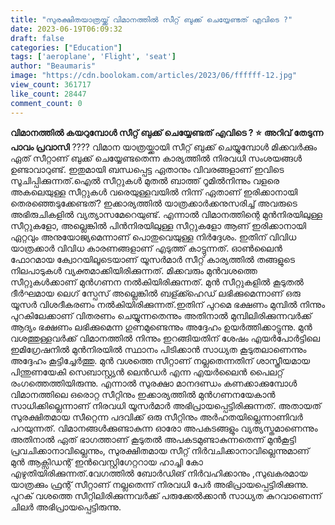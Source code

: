 ```yaml
---
title: "സുരക്ഷിതയാത്രയ്ക്ക് വിമാനത്തിൽ സീറ്റ് ബുക്ക് ചെയ്യേണ്ടത് എവിടെ ?"
date: 2023-06-19T06:09:32
draft: false
categories: ["Education"]
tags: ['aeroplane', 'Flight', 'seat']
author: "Beaumaris"
image: "https://cdn.boolokam.com/articles/2023/06/ffffff-12.jpg"
view_count: 361717
like_count: 28447
comment_count: 0
---
```


**വിമാനത്തിൽ കയറുമ്പോൾ സീറ്റ് ബുക്ക് ചെയ്യേണ്ടത് എവിടെ ? ⭐** **അറിവ് തേടുന്ന പാവം പ്രവാസി** ???? വിമാന യാത്രയ്ക്കായി സീറ്റ് ബുക്ക് ചെയ്യുമ്പോൾ മിക്കവർക്കും ഏത് സീറ്റാണ് ബുക്ക് ചെയ്യേണ്ടതെന്ന കാര്യത്തിൽ നിരവധി സംശയങ്ങൾ ഉണ്ടാവാറുണ്ട്. ഇതുമായി ബന്ധപ്പെട്ട ഏതാനും വിവരങ്ങളാണ് ഇവിടെ സൂചിപ്പിക്കുന്നത്.ഐൽ സീറ്റുകൾ മുതൽ ബാത്ത് റൂമിൽനിന്നും വളരെ അകലെയുള്ള സീറ്റുകൾ വരെയുള്ളവയിൽ നിന്ന് ഏതാണ് ഇരിക്കാനായി തെരഞ്ഞെടുക്കേണ്ടത്? ഇക്കാര്യത്തിൽ യാത്രക്കാർക്കനുസരിച്ച് അവരുടെ അഭിരുചികളിൽ വ്യത്യാസമേറെയുണ്ട്. എന്നാൽ വിമാനത്തിന്റെ മുൻനിരയിലുള്ള സീറ്റുകളോ, അല്ലെങ്കിൽ പിൻനിരയിലുള്ള സീറ്റുകളോ ആണ് ഇരിക്കാനായി ഏറ്റവും അനുയോജ്യമെന്നാണ് പൊതുവെയുള്ള നിർദ്ദേശം. ഇതിന് വിവിധ യാത്രക്കാർ വിവിധ കാരണങ്ങളാണ് എടുത്ത് കാട്ടുന്നത്. ഓൺലൈൻ ഫോറമായ ക്വോറയിലൂടെയാണ് യൂസർമാർ സീറ്റ് കാര്യത്തിൽ തങ്ങളുടെ നിലപാടുകൾ വ്യക്തമാക്കിയിരിക്കുന്നത്. മിക്കവരും മുൻവശത്തെ സീറ്റുകൾക്കാണ് മുൻഗണന നൽകിയിരിക്കുന്നത്. മുൻ സീറ്റുകളിൽ കൂടുതൽ ദീർഘമായ ലെഗ് സ്പേസ് അല്ലെങ്കിൽ ബള്ക്ക്ഹെഡ് ലഭിക്കുമെന്നാണ് ഒരു യൂസർ വിശദീകരണം നൽകിയിരിക്കുന്നത്.ഇതിന് പുറമെ ഭക്ഷണം മുമ്പിൽ നിന്നും പുറകിലേക്കാണ് വിതരണം ചെയ്യുന്നതെന്നും അതിനാൽ മുമ്പിലിരിക്കുന്നവർക്ക് ആദ്യം ഭക്ഷണം ലഭിക്കുമെന്ന ഗുണമുണ്ടെന്നും അദ്ദേഹം ഉയർത്തിക്കാട്ടുന്നു. [](https://cdn.boolokam.com/articles/2023/06/ffffff-12.jpg)മുൻ വശത്തുള്ളവർക്ക് വിമാനത്തിൽ നിന്നും ഇറങ്ങിയതിന് ശേഷം എയർപോർട്ടിലെ ഇമിഗ്രേഷനിൽ മുൻനിരയിൽ സ്ഥാനം പിടിക്കാൻ സാധ്യത കൂടുതലാണെന്നും അദ്ദേഹം കൂട്ടിച്ചേർത്തു. മുൻ വശത്തെ സീറ്റാണ് നല്ലതെന്നതിന് ശാസ്ത്രീയമായ പിന്തുണയേകി സെബാസ്റ്റ്യൻ ലെൻഡർ എന്ന എയർലൈൻ പൈലറ്റ് രംഗത്തെത്തിയിരുന്നു. എന്നാൽ സുരക്ഷാ മാനദണ്ഡം കണക്കാക്കുമ്പോൾ വിമാനത്തിലെ ഒരൊറ്റ സീറ്റിനും ഇക്കാര്യത്തിൽ മുൻഗണനയേകാൻ സാധിക്കില്ലെന്നാണ് നിരവധി യൂസർമാർ അഭിപ്രായപ്പെട്ടിരിക്കുന്നത്. അതായത് സുരക്ഷിതമായ സീറ്റെന്ന പദവിക്ക് ഒരു സീറ്റിനും അർഹതയില്ലെന്നാണിവർ പറയുന്നത്. വിമാനങ്ങൾക്കുണ്ടാകുന്ന ഓരോ അപകടങ്ങളും വ്യത്യസ്തമാണെന്നും അതിനാൽ ഏത് ഭാഗത്താണ് കൂടുതൽ അപകടമുണ്ടാകുന്നതെന്ന് മുൻകൂട്ടി പ്രവചിക്കാനാവില്ലെന്നും, സുരക്ഷിതമായ സീറ്റ് നിർവചിക്കാനാവില്ലെന്നുമാണ് മുൻ ആക്സിഡന്റ് ഇൻവെസ്റ്റിഗേറ്ററായ ഹാച്ചി കോ എഴുതിയിരിക്കുന്നത്.വേഗത്തിൽ ബോർഡിങ് നിർവഹിക്കാനും ,സുഖകരമായ യാത്രക്കും ഫ്രന്റ് സീറ്റാണ് നല്ലതെന്ന് നിരവധി പേർ അഭിപ്രായപ്പെട്ടിരിക്കുന്നു. പുറക് വശത്തെ സീറ്റിലിരിക്കുന്നവർക്ക് പരുക്കേൽക്കാൻ സാധ്യത കുറവാണെന്ന് ചിലർ അഭിപ്രായപ്പെട്ടിരുന്നു.
